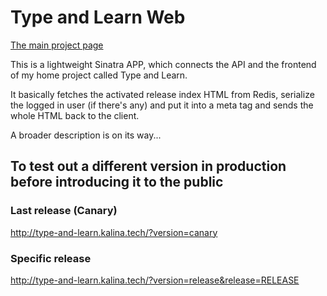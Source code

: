 # Type and Learn Web

[The main project page](https://github.com/tothpeter/type_and_learn)

This is a lightweight Sinatra APP, which connects the API and the frontend of my home project called Type and Learn.

It basically fetches the activated release index HTML from Redis, serialize the logged in user (if there's any) and put it into a meta tag and sends the whole HTML back to the client.

A broader description is on its way...

## To test out a different version in production before introducing it to the public

### Last release (Canary)
http://type-and-learn.kalina.tech/?version=canary

### Specific release
http://type-and-learn.kalina.tech/?version=release&release=RELEASE